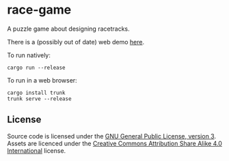 # race-game

A puzzle game about designing racetracks.

There is a (possibly out of date) web demo [here](https://dgulotta.github.io/race-game-demo/race.html).

To run natively:
```
cargo run --release
```

To run in a web browser:
```
cargo install trunk
trunk serve --release
```

## License

Source code is licensed under the
[GNU General Public License, version 3](LICENSE-GPL3).  Assets
are licenced under the
[Creative Commons Attribution Share Alike 4.0 International](LICENSE-CC-BY-SA-4)
license.
